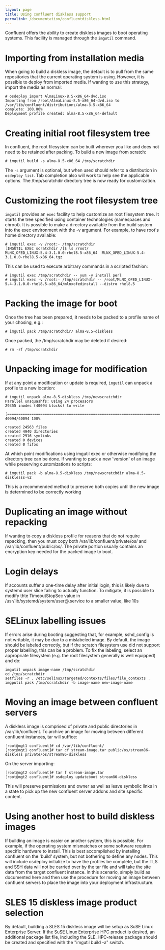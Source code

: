 ```yaml
---
layout: page
title: Using confluent diskless support
permalink: /documentation/confluentdiskless.html
---
```


Confluent offers the ability to create diskless images to boot operating systems. This facility is managed through the `imgutil` command.

# Importing from installation media

When going to build a diskless image, the default is to pull from the same repositories that the current operating system is using. However,
it is possible to deploy from imported media.  If wanting to use this strategy, import the media as normal:

    # osdeploy import AlmaLinux-8.5-x86_64-dvd.iso 
    Importing from /root/AlmaLinux-8.5-x86_64-dvd.iso to /var/lib/confluent/distributions/alma-8.5-x86_64
    complete: 100.00%    
    Deployment profile created: alma-8.5-x86_64-default

# Creating initial root filesystem tree

In confluent, the root filesystem can be built wherever you like and does not need to be retained after packing.  To build a new
image from scratch:

    # imgutil build -s alma-8.5-x86_64 /tmp/scratchdir

The `-s` argument is optional, but when used should refer to a distribution in `osdeploy list`.  Tab completion also will work to help
see the applicable options.  The /tmp/scratchdir directory tree is now ready for customization.

# Customizing the root filesystem tree

`imgutil` provides an `exec` facility to help customize an root filesystem tree.  It starts the tree specified using container technologies (namespaces and chroot).
It is possible to make a directory available from the build system into the exec environment with the -v argument.  For example, to have root's home directory available:

    # imgutil exec -v /root:- /tmp/scratchdir
    [IMGUTIL EXEC scratchdir /]$ ls /root/
    MLNX_OFED_LINUX-5.4-3.1.0.0-rhel8.5-x86_64  MLNX_OFED_LINUX-5.4-3.1.0.0-rhel8.5-x86_64.tgz

This can be used to execute arbitrary commands in a scripted fashion:

    # imgutil exec /tmp/scratchdir -- yum -y install perl
    # imgutil exec -v /root:- /tmp/scratchdir -- /root/MLNX_OFED_LINUX-5.4-3.1.0.0-rhel8.5-x86_64/mlnxofedinstall --distro rhel8.5

# Packing the image for boot

Once the tree has been prepared, it needs to be packed to a profile name of your chosing, e.g.:

    # imgutil pack /tmp/scratchdir/ alma-8.5-diskless

Once packed, the /tmp/scratchdir may be deleted if desired:

    # rm -rf /tmp/scratchdir

# Unpacking image for modification

If at any point a modification or update is required, `imgutil` can unpack a profile to a new location:

    # imgutil unpack alma-8.5-diskless /tmp/newscratchdir
    Parallel unsquashfs: Using 24 processors
    29355 inodes (40094 blocks) to write

    [=======================================================================/] 40094/40094 100%
    
    created 24563 files
    created 4940 directories
    created 2916 symlinks
    created 0 devices
    created 0 fifos

At which point modifications using imgutil exec or otherwise modifying the directory tree can be done.  If wanting to pack a new 'version' of an image while preserving customizations to scripts:

    # imgutil pack -b alma-8.5-diskless /tmp/newscratchdir alma-8.5-disklesss-v2

This is a recommended method to preserve both copies until the new image is determined to be correctly working

# Duplicating an image without repacking

If wanting to copy a diskless profile for reasons that do not require repacking, then you must copy both /var/lib/confluent/private/os/<profilename> and /var/lib/confluent/public/os/<profilename>.
The private portion usually contains an encryption key needed for the packed image to boot.

# Login delays

If accounts suffer a one-time delay after initial login, this is likely due to systemd user slice failing to actually function.
To mitigate, it is possible to modify thte TimeoutStopSec value in /usr/lib/systemd/system/user@.service to a smaller value, like 10s

# SELinux labelling issues

If errors arise during booting suggesting that, for example, sshd_config is not writable, it may be due to a mislabeled image. By default,
the image should be labeled correctly, but if the scratch filesystem use did not support proper labelling, this can be a problem.
To fix the labeling, select an appropriate filesystem (e.g. the root filesystem generally is well equipped) and do:

```
imgutil unpack image-name /tmp/scratchdir
cd /tmp/scratchdir
setfiles -r . /etc/selinux/targeted/contexts/files/file_contexts .
imgputil pack /tmp/scratchdir -b image-name new-image-name
```

# Moving an image between confluent servers

A diskless image is comprised of private and public directories in /var/lib/confluent. To archive an image for moving between different confluent instances, tar will suffice:
```
[root@mgt1 confluent]# cd /var/lib/confluent/
[root@mgt1 confluent]# tar cf stream-image.tar public/os/stream86-diskless private/os/stream86-diskless
```

On the server importing:
```
[root@mgt2 confluent]# tar f stream-image.tar
[root@mgt2 confluent]# osdeploy updateboot stream86-diskless

```

This will preserve permissions and owner as well as leave symbolic links in a state to pick up the new confluent server addons and site specific content.

# Using another host to build diskless images

If building an image is easier on another system, this is possible. For example, if the operating system mismatches or some software requires specific hardware to install. This is best accomplished
by installing confluent on the 'build' system, but not bothering to define any nodes. This will include osdeploy initialize to have the profiles be complete, but the TLS and SSH data will not be carried over by the tar file and will take the site data from the target confluent instance. In this scenario, simply build
as documented here and then use the procedure for moving an image between confluent servers to place the image into your deployment infrastructure.

# SLES 15 diskless image product selection

By default, building a SLES 15 diskless image will be setup as SuSE Linux Enterprise Server.  If the SuSE Linux Enterprise HPC product is desired, an additional package list file, including the SLE_HPC-release package should be created and specified with the "imgutil build -a" switch.

